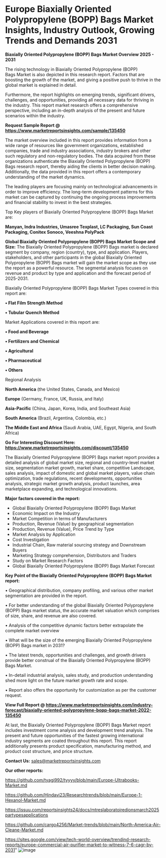 # Europe Biaxially Oriented Polypropylene (BOPP) Bags Market Insights, Industry Outlook, Growing Trends and Demands 2031

<Strong> Biaxially Oriented Polypropylene (BOPP) Bags Market Overview 2025 - 2031</strong>

The rising technology in Biaxially Oriented Polypropylene (BOPP) Bags Market is also depicted in this research report. Factors that are boosting the growth of the market, and giving a positive push to thrive in the global market is explained in detail.

Furthermore, the report highlights on emerging trends, significant drivers, challenges, and opportunities, providing all necessary data for thriving in the industry. This report market research offers a comprehensive perspective, including an in-depth analysis of the present and future scenarios within the industry.

<strong>Request Sample Report @ <a href=https://www.marketreportsinsights.com/sample/135450>https://www.marketreportsinsights.com/sample/135450</a></strong>

The market overview included in this report provides information from a wide range of resources like government organizations, established companies, trade and industry associations, industry brokers and other such regulatory and non-regulatory bodies. The data acquired from these organizations authenticate the Biaxially Oriented Polypropylene (BOPP) Bags research report, thereby aiding the clients in better decision making. Additionally, the data provided in this report offers a contemporary understanding of the market dynamics.

The leading players are focusing mainly on technological advancements in order to improve efficiency. The long-term development patterns for this market can be captured by continuing the ongoing process improvements and financial stability to invest in the best strategies.

Top Key players of Biaxially Oriented Polypropylene (BOPP) Bags Market are:

<strong>Manyan, Indra Industries, Umasree Texplast, LC Packaging, Sun Coast Packaging, Conitex Sonoco, Veeshna PolyPack</strong>

<strong><b>Global Biaxially Oriented Polypropylene (BOPP) Bags Market Scope and Size:</b></strong>
The Biaxially Oriented Polypropylene (BOPP) Bags market is declared segment by company, region (country), type, and application. Players, stakeholders, and other participants in the global Biaxially Oriented Polypropylene (BOPP) Bags market will gain the market scope as they use the report as a powerful resource. The segmental analysis focuses on revenue and product by type and application and the forecast period of 2025-2031.

Biaxially Oriented Polypropylene (BOPP) Bags Market Types covered in this report are:

<strong>• Flat Film Strength Method

• Tubular Quench Method</strong>

Market Applications covered in this report are:

<strong>• Food and Beverage

• Fertilizers and Chemical

• Agricultural

• Pharmaceutical

• Others</strong> 

Regional Analysis

<strong>North America</strong> (the United States, Canada, and Mexico)

<strong>Europe</strong> (Germany, France, UK, Russia, and Italy)

<strong>Asia-Pacific</strong> (China, Japan, Korea, India, and Southeast Asia)

<strong>South America</strong> (Brazil, Argentina, Colombia, etc.)

<strong>The Middle East and Africa</strong> (Saudi Arabia, UAE, Egypt, Nigeria, and South Africa)

<strong>Go For Interesting Discount Here: <a href=https://www.marketreportsinsights.com/discount/135450>https://www.marketreportsinsights.com/discount/135450</a></strong>

The Biaxially Oriented Polypropylene (BOPP) Bags market report provides a detailed analysis of global market size, regional and country-level market size, segmentation market growth, market share, competitive Landscape, sales analysis, impact of domestic and global market players, value chain optimization, trade regulations, recent developments, opportunities analysis, strategic market growth analysis, product launches, area marketplace expanding, and technological innovations.

<strong><b>Major factors covered in the report:</b></strong>
<ul>
  <li>Global Biaxially Oriented Polypropylene (BOPP) Bags Market </li>
  <li>Economic Impact on the Industry</li>
  <li>Market Competition in terms of Manufacturers</li>
  <li>Production, Revenue (Value) by geographical segmentation</li>
  <li>Production, Revenue (Value), Price Trend by Type</li>
  <li>Market Analysis by Application</li>
  <li>Cost Investigation</li>
  <li>Industrial Chain, Raw material sourcing strategy and Downstream Buyers</li>
  <li>Marketing Strategy comprehension, Distributors and Traders</li>
  <li>Study on Market Research Factors</li>
  <li>Global Biaxially Oriented Polypropylene (BOPP) Bags Market Forecast</li>
</ul>

<strong><b>Key Point of the Biaxially Oriented Polypropylene (BOPP) Bags Market report:</b></strong>

• Geographical distribution, company profiling, and various other market segmentation are provided in the report.

• For better understanding of the global Biaxially Oriented Polypropylene (BOPP) Bags market status, the accurate market valuation which comprises of size, share, and revenue are also covered.

• Analysis of the competitive dynamic factors better extrapolate the complete market overview

• What will be the size of the emerging Biaxially Oriented Polypropylene (BOPP) Bags market in 2031?

• The latest trends, opportunities and challenges, and growth drivers provide better construal of the Biaxially Oriented Polypropylene (BOPP) Bags Market.

• In-detail industrial analysis, sales study, and production understanding shed more light on the future market growth rate and scope.

• Report also offers the opportunity for customization as per the customer request.

<strong><b>View Full Report @ <a href=https://www.marketreportsinsights.com/industry-forecast/biaxially-oriented-polypropylene-bopp-bags-market-2022-135450>https://www.marketreportsinsights.com/industry-forecast/biaxially-oriented-polypropylene-bopp-bags-market-2022-135450</a></b></strong>


At last, the Biaxially Oriented Polypropylene (BOPP) Bags Market report includes investment come analysis and development trend analysis. The present and future opportunities of the fastest growing international industry segments are coated throughout this report. This report additionally presents product specification, manufacturing method, and product cost structure, and price structure.

<strong>Contact Us:</strong>
sales@marketreportsinsights.com

<strong>Our other reports:</strong>

<a href=https://github.com/tyagi992/tyyyy/blob/main/Europe-Ultrabooks-Market.md>https://github.com/tyagi992/tyyyy/blob/main/Europe-Ultrabooks-Market.md</a>

<a href=https://github.com/Hindavi23/Researchtrends/blob/main/Europe-1-Hexanol-Market.md>https://github.com/Hindavi23/Researchtrends/blob/main/Europe-1-Hexanol-Market.md</a>

<a href=https://issuu.com/reportsinsights24/docs/mtreslaboratoiredionsmarch2025partypesapplications>https://issuu.com/reportsinsights24/docs/mtreslaboratoiredionsmarch2025partypesapplications</a>

<a href=https://github.com/cargo4256/Market-trends/blob/main/North-America-Air-Cleane-Market.md>https://github.com/cargo4256/Market-trends/blob/main/North-America-Air-Cleane-Market.md</a>

<a href=https://sites.google.com/view/tech-world-overview/trendind-research-reports/europe-commercial-air-purifier-market-to-witness-7-6-cagr-by-2031>https://sites.google.com/view/tech-world-overview/trendind-research-reports/europe-commercial-air-purifier-market-to-witness-7-6-cagr-by-2031</a>"
![image](https://github.com/user-attachments/assets/9fbe61df-bb13-41c9-8644-d6bf13358c29)
